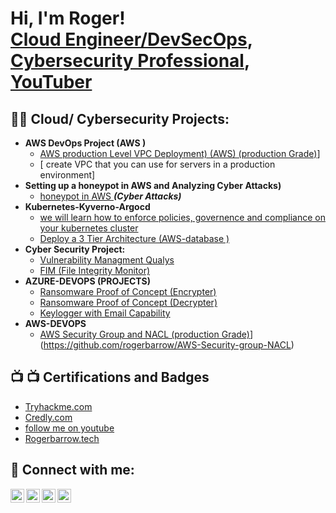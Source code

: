 <h1>Hi, I'm Roger! <br/><a href="https://github.com/rogerbarrow">Cloud Engineer/DevSecOps</a>, <a href="https://www.linkedin.com/in/roger-barrow-8b2698174/">Cybersecurity Professional</a>, <a href="https://www.youtube.com/channel/UCp5yt79N70BTmqx5nVG9VeQ">YouTuber</a></h1>

<h2>👨‍💻 Cloud/ Cybersecurity Projects:</h2>

- <b>AWS DevOps Project (AWS )</b>
  - [AWS production Level VPC Deployment) (AWS) (production Grade)](https://github.com/rogerbarrow/AWS_Project_Production_Lab_Project_1)]
  - [ create VPC that you can use for servers in a production environment]
- <b>Setting up a honeypot in AWS and Analyzing Cyber Attacks)</b>
  - [honeypot in AWS ](https://github.com/rogerbarrow/Honeypot-AWS/blob/main/README.md) <b><i>(Cyber Attacks)</b></i>
- <b> Kubernetes-Kyverno-Argocd</b>
  - [ we will learn how to enforce policies, governence and compliance on your kubernetes cluster](https://github.com/rogerbarrow/k8s-kyverno-argocd/blob/main/README.md)
  - [Deploy a 3 Tier Architecture (AWS-database )](https://github.com/rogerbarrow/3-tier-architecture-AWS)
- <b> Cyber Security Project:</b>
  - [ Vulnerability Managment Qualys](https://github.com/rogerbarrow/Cyber-Security-Qualys)
  - [FIM (File Integrity Monitor)](https://github.com/joshmadakor1/PowerShell-Integrity-FIMZ)
- <b>AZURE-DEVOPS (PROJECTS)</b>
  - [Ransomware Proof of Concept (Encrypter)](https://github.com/joshmadakor1/EncrypterPOCZ)
  - [Ransomware Proof of Concept (Decrypter)](https://github.com/joshmadakor1/DecrypterPOCZ)
  - [Keylogger with Email Capability](https://github.com/joshmadakor1/Key-Logger-With-EmailZ)
- <b>AWS-DEVOPS</b>
  - [AWS Security Group and NACL (production Grade)]([)](https://github.com/rogerbarrow/AWS-Security-group-NACL)

<h2>📺 📺 Certifications and Badges</h2>

- [Tryhackme.com](https://tryhackme.com/p/roger612)
- [Credly.com](https://www.credly.com/users/roger-barrow.42c07f95)
- [follow me on youtube](https://www.youtube.com/channel/UCp5yt79N70BTmqx5nVG9VeQ)
- [Rogerbarrow.tech](https://www.rogerbarrow.tech/)

<h2> 🤳 Connect with me:</h2>

[<img align="left" alt="RogerBarrow | YouTube" width="22px" src="https://cdn.jsdelivr.net/npm/simple-icons@v3/icons/youtube.svg" />][youtube]
[<img align="left" alt="RogerBarrow | Twitter" width="22px" src="https://cdn.jsdelivr.net/npm/simple-icons@v3/icons/twitter.svg" />][twitter]
[<img align="left" alt="RogerBarrow | LinkedIn" width="22px" src="https://cdn.jsdelivr.net/npm/simple-icons@v3/icons/linkedin.svg" />][linkedin]
[<img align="left" alt="RogerBarrow | Instagram" width="22px" src="https://cdn.jsdelivr.net/npm/simple-icons@v3/icons/instagram.svg" />][instagram]

[twitter]: https://twitter.com
[youtube]: https://www.youtube.com/channel/UCp5yt79N70BTmqx5nVG9VeQ
[instagram]: https://www.instagram.com/jamelintech/
[linkedin]: https://www.linkedin.com/in/roger-barrow-8b2698174/

<!--
**joshmadakor1/joshmadakor1** is a ✨ _special_ ✨ repository because its `README.md` (this file) appears on your GitHub profile.
